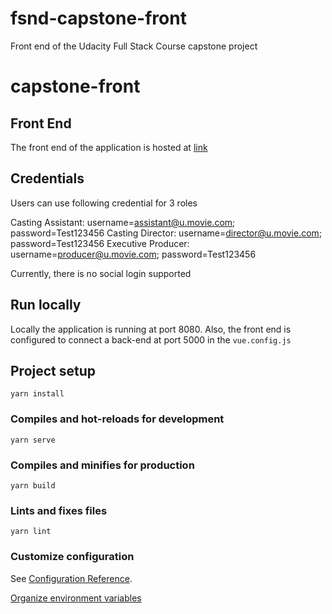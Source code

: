# fsnd-capstone-front
Front end of the Udacity Full Stack Course capstone project

# capstone-front

## Front End
The front end of the application is hosted at [link](https://capstone-frontend-htruong.herokuapp.com/)

## Credentials
Users can use following credential for 3 roles

Casting Assistant: username=assistant@u.movie.com; password=Test123456
Casting Director: username=director@u.movie.com; password=Test123456
Executive Producer: username=producer@u.movie.com; password=Test123456

Currently, there is no social login supported

## Run locally

Locally the application is running at port 8080. Also, the front end is configured to connect a back-end at port 5000 in the `vue.config.js`

## Project setup
```
yarn install
```

### Compiles and hot-reloads for development
```
yarn serve
```

### Compiles and minifies for production
```
yarn build
```

### Lints and fixes files
```
yarn lint
```

### Customize configuration
See [Configuration Reference](https://cli.vuejs.org/config/).

[Organize environment variables](https://www.telerik.com/blogs/10-good-practices-building-maintaining-large-vuejs-projects)

